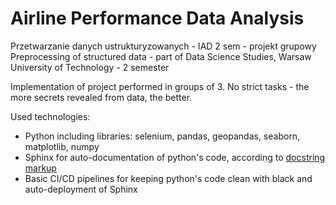 # Airline Performance Data Analysis

Przetwarzanie danych ustrukturyzowanych - IAD 2 sem - projekt grupowy
Preprocessing of structured data - part of Data Science Studies, Warsaw University of Technology - 2 semester

Implementation of project performed in groups of 3. No strict tasks - the more secrets revealed from data, the better.

Used technologies:
<ul>
  <li>Python including libraries: selenium, pandas, geopandas, seaborn, matplotlib, numpy</li>
  <li>Sphinx for auto-documentation of python's code, according to <a href="https://www.sphinx-doc.org/en/master/usage/restructuredtext/basics.html">docstring markup</a></li>
  <li>Basic CI/CD pipelines for keeping python's code clean with black and auto-deployment of Sphinx</li>
</ul>


